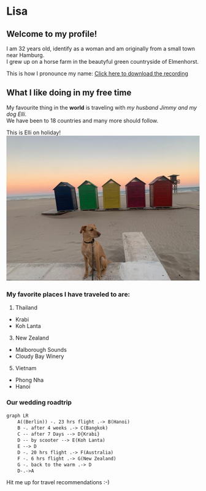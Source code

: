 # Lisa

## Welcome to my profile!

I am 32 years old, identify as a woman and am originally from a small town near Hamburg.  
I grew up on a horse farm in the beautyful green countryside of Elmenhorst.

This is how I pronounce my name: [Click here to download the recording](https://github.com/WildCodeSchool/2023-01-EN-Berlin-Remote2-Markdown/blob/main/assets/lisa-roehrig.m4a)

## What I like doing in my free time
My favourite thing in the **world** is traveling with *my husband Jimmy and my dog Elli*.  
We have been to 18 countries and many more should follow.  

This is Elli on holiday!
![Photo of Elli](https://github.com/WildCodeSchool/2023-01-EN-Berlin-Remote2-Markdown/blob/main/assets/lisa-roehrig.jpeg)
### My favorite places I have traveled to are:
1. Thailand
- Krabi
- Koh Lanta
3. New Zealand
- Malborough Sounds
- Cloudy Bay Winery
5. Vietnam
- Phong Nha
- Hanoi

### Our wedding roadtrip

```mermaid
graph LR
    A((Berlin)) -. 23 hrs flight .-> B(Hanoi)
    B -. after 4 weeks .-> C(Bangkok)
    C -- after 7 Days --> D{Krabi}
    D -- by scooter --> E(Koh Lanta)
    E --> D
    D -. 20 hrs flight .-> F(Australia)
    F -. 6 hrs flight .-> G(New Zealand)
    G -. back to the warm .-> D
    D-.->A

```
 
 
Hit me up for travel recommendations :-)
